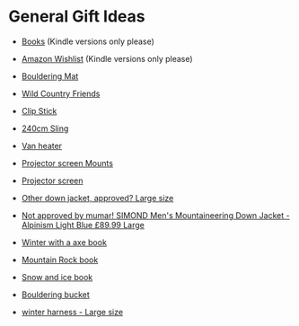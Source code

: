 # General Gift Ideas

- [Books](https://github.com/TerryLansdown/lists/blob/master/books-to-get.md) (Kindle versions only please)

- [Amazon Wishlist](https://www.amazon.co.uk/hz/wishlist/ls/YEMNIYY7ALL8?ref_=wl_share) (Kindle versions only please)
- [Bouldering Mat](https://alpkit.com/products/mujo-bouldering-mat)
- [Wild Country Friends](https://rockrun.com/products/wild-country-friend-1-2-3-set)
- [Clip Stick](https://www.tiso.com/eamga2ti0296/beta-climbing-betastick-evo-s-unisex-no-colour-eamga2ti0296/00126294/?utm_source=organic_shopping&utm_medium=organic&utm_campaign=shopping_feed&gclid=EAIaIQobChMIlrm3xtOSgAMVV9PtCh0KsA9dEAQYASABEgIHlPD_BwE)
- [240cm Sling](https://www.needlesports.com/Catalogue/Climbing/Rock-Trad-Climbing/Slings-Extenders/Mammut-Contact-8mm-Dyneema-Sling)
- [Van heater](https://vwcaliforniaclub.com/shop/product/outdoor-revolution-electric-eco-oscillation-heater)
- [Projector screen Mounts](https://vwcaliforniaclub.com/shop/product/vw-t5-t6-t6-1-campervan-projector-screen-fitting-kit-works-with-swivel-seats)
- [Projector screen](https://www.amazon.co.uk/gp/product/B01N7Z1MWQ?ie=UTF8&linkCode=sl1&tag=californiat0a-21&linkId=2bd45f7bfb949eaf4b54ac2a31ba0250&language=en_GB&ref_=as_li_ss_tl&th=1) 
- [Other down jacket, approved? Large size](https://www.cotswoldoutdoor.com/p/mountain-equipment-mens-earthrise-hooded-jacket-B12ABB0205.html?colour=124&utm_source=google&utm_medium=cpc&utm_campaign=CWO-UK-PERF-ONG-PLA-NB-GOOGLE-PMAX2&gad_source=4&gclid=EAIaIQobChMI3aDLjuaFgwMV45RQBh3fUw4fEAsYAyABEgIhD_D_BwE)
- [Not approved by mumar! SIMOND Men's Mountaineering Down Jacket - Alpinism Light Blue £89.99 Large](https://www.decathlon.co.uk/p/men-s-mountaineering-down-jacket-mountaineering-light-grey/_/R-p-334331?mc=8649005)
- [Winter with a axe book](https://www.needlesports.com/Catalogue/Books-Media/Guidebooks/Scotland/Scotlands-Winter-Mountains-with-One-Axe)
- [Mountain Rock book](https://www.needlesports.com/Catalogue/Books-Media/Guidebooks/Scotland/Mountain-Rock-COR-G008)
- [Snow and ice book](https://www.needlesports.com/Catalogue/Books-Media/Guidebooks/Scotland/Snow-Ice-COR-CG011)
- [Bouldering bucket](https://www.decathlon.co.uk/p/boulder-chalk-bag-bigblocker-stopchalk-size-xxl-grey/_/R-p-194763?mc=8495291)
- [winter harness - Large size](https://www.alpinetrek.co.uk/blue-ice-choucas-harness-climbing-harness/)
